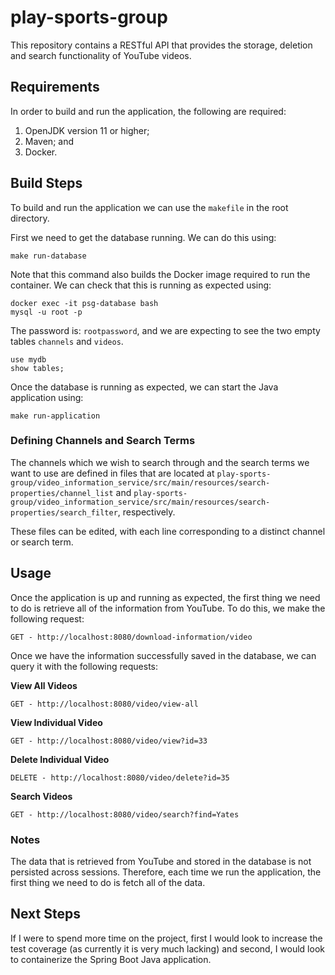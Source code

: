 # play-sports-group

This repository contains a RESTful API that provides the storage, deletion and search functionality of YouTube videos.

## Requirements

In order to build and run the application, the following are required:

1. OpenJDK version 11 or higher;
2. Maven; and
3. Docker.

## Build Steps

To build and run the application we can use the ``makefile`` in the root directory.

First we need to get the database running. We can do this using:
```
make run-database
```

Note that this command also builds the Docker image required to run the container. We can check that this is running as expected using:
```
docker exec -it psg-database bash
mysql -u root -p
```

The password is: ``rootpassword``, and we are expecting to see the two empty tables ``channels`` and ``videos``.
```
use mydb
show tables;
```

Once the database is running as expected, we can start the Java application using:
```
make run-application
```

### Defining Channels and Search Terms

The channels which we wish to search through and the search terms we want to use are defined in files that are located at ``play-sports-group/video_information_service/src/main/resources/search-properties/channel_list`` and ``play-sports-group/video_information_service/src/main/resources/search-properties/search_filter``, respectively.

These files can be edited, with each line corresponding to a distinct channel or search term.

## Usage

Once the application is up and running as expected, the first thing we need to do is retrieve all of the information from YouTube. To do this, we make the following request:
```
GET - http://localhost:8080/download-information/video
```

Once we have the information successfully saved in the database, we can query it with the following requests:

**View All Videos**
```
GET - http://localhost:8080/video/view-all
```

**View Individual Video**
```
GET - http://localhost:8080/video/view?id=33
```

**Delete Individual Video**
```
DELETE - http://localhost:8080/video/delete?id=35
```

**Search Videos**
```
GET - http://localhost:8080/video/search?find=Yates
```

### Notes

The data that is retrieved from YouTube and stored in the database is not persisted across sessions. Therefore, each time we run the application, the first thing we need to do is fetch all of the data.

## Next Steps

If I were to spend more time on the project, first I would look to increase the test coverage (as currently it is very much lacking) and second, I would look to containerize the Spring Boot Java application.
